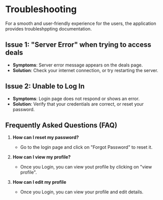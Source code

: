 # Troubleshooting

For a smooth and user-friendly experience for the users, the application provides troubleshppting documentation. 


## Issue 1: "Server Error" when trying to access deals 
- **Symptoms**: Server error message appears on the deals page.
- **Solution**: Check your internet connection, or try restarting the server.

## Issue 2: Unable to Log In
- **Symptoms**: Login page does not respond or shows an error.
- **Solution**: Verify that your credentials are correct, or reset your password.

## Frequently Asked Questions (FAQ)
1. **How can I reset my password?**
   - Go to the login page and click on "Forgot Password" to reset it.

2. **How can I view my profile?**
   - Once you Login, you can view yout profile by clicking on "view profile".

3. **How can I edit my profile**
   - Once you Login, you can view your profile and edit details. 
